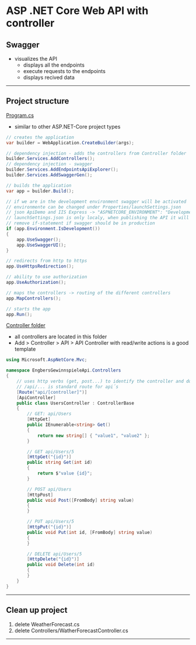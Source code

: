 
# ASP .NET Core Web API with controller

## Swagger

- visualizes the API
	- displays all the endpoints
	- execute requests to the endpoints
	- displays recived data

***

## Project structure

<ins>Program.cs</ins>
- similar to other ASP.NET-Core project types
``` C#
// creates the application
var builder = WebApplication.CreateBuilder(args);

// dependency injection - adds the controllers from Controller folder
builder.Services.AddControllers();
// dependency injection - swagger
builder.Services.AddEndpointsApiExplorer();
builder.Services.AddSwaggerGen();

// builds the application
var app = builder.Build();

// if we are in the development environment swagger will be activated
// environmente can be changed under Properties/launchSettings.json
// json ApiDemo and IIS Express -> "ASPNETCORE_ENVIRONMENT": "Development"
// launchSettings.json is only localy, when publishing the API it will automatically switch to production environmente
// remove if-statement if swagger should be in production
if (app.Environment.IsDevelopment())
{
    app.UseSwagger();
    app.UseSwaggerUI();
}

// redirects from http to https
app.UseHttpsRedirection();

// ability to use authorization
app.UseAuthorization();

// maps the controllers -> routing of the different controllers
app.MapControllers();

// starts the app
app.Run();
```

<ins>Controller folder</ins>
- all controllers are located in this folder
- Add > Controller > API > API Controller with read/write actions is a good template
``` C#
using Microsoft.AspNetCore.Mvc;

namespace EngbersGewinnspieleApi.Controllers
{
    // uses http verbs (get, post...) to identify the controller and doing the routing
    // /api/... is standard route for api´s
    [Route("api/[controller]")]
    [ApiController]
    public class UsersController : ControllerBase
    {
        // GET: api/Users
        [HttpGet]
        public IEnumerable<string> Get()
        {
            return new string[] { "value1", "value2" };
        }

        // GET api/Users/5
        [HttpGet("{id}")]
        public string Get(int id)
        {
            return $"value {id}";
        }

        // POST api/Users
        [HttpPost]
        public void Post([FromBody] string value)
        {
        }

        // PUT api/Users/5
        [HttpPut("{id}")]
        public void Put(int id, [FromBody] string value)
        {
        }

        // DELETE api/Users/5
        [HttpDelete("{id}")]
        public void Delete(int id)
        {
        }
    }
}
```

***

## Clean up project

1. delete WeatherForecast.cs
2. delete Controllers/WatherForecastController.cs

***